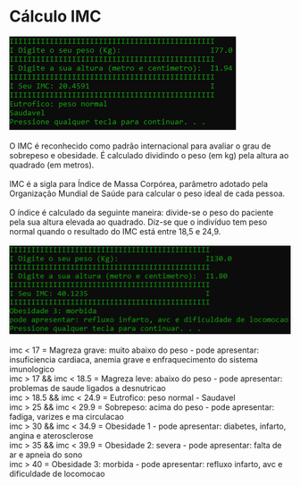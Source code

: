 <h1>Cálculo IMC</h1>
<img src = "/img/exemplo-peso-normal.png" alt="peso normal">
<br>
<br>
O IMC é reconhecido como padrão internacional para avaliar o grau de sobrepeso e obesidade. É calculado dividindo o peso (em kg) pela altura ao quadrado (em metros).
<br>
<br>
IMC é a sigla para Índice de Massa Corpórea, parâmetro adotado pela Organização Mundial de Saúde para calcular o peso ideal de cada pessoa.
<br>
<br>
O índice é calculado da seguinte maneira: divide-se o peso do paciente pela sua altura elevada ao quadrado. Diz-se que o indivíduo tem peso normal quando o resultado do IMC está entre 18,5 e 24,9.
<br>
<br>
<img src = "/img/exemplo-obeso-morbido.png" alt="obeso-morbido">
<br>
<br>
imc < 17 = Magreza grave: muito abaixo do peso - pode apresentar: insuficiencia cardiaca, anemia grave e enfraquecimento do sistema imunologico
<br>
imc > 17 && imc < 18.5 = Magreza leve: abaixo do peso - pode apresentar: problemas de saude ligados a desnutricao
<br>
imc > 18.5 && imc < 24.9 = Eutrofico: peso normal - Saudavel
<br>
imc > 25 && imc < 29.9 = Sobrepeso: acima do peso - pode apresentar: fadiga, varizes e ma circulacao
<br>
imc > 30 && imc < 34.9 = Obesidade 1 - pode apresentar: diabetes, infarto, angina e aterosclerose
<br>
imc > 35 && imc < 39.9 = Obesidade 2: severa - pode apresentar: falta de ar e apneia do sono 
<br>
imc > 40 = Obesidade 3: morbida - pode apresentar: refluxo infarto, avc e dificuldade de locomocao